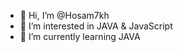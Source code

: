 - 👋 Hi, I’m @Hosam7kh
- 👀 I’m interested in JAVA & JavaScript
- 🌱 I’m currently learning JAVA

<!---
Hosam7kh/Hosam7kh is a ✨ special ✨ repository because its `README.md` (this file) appears on your GitHub profile.
You can click the Preview link to take a look at your changes.
--->
